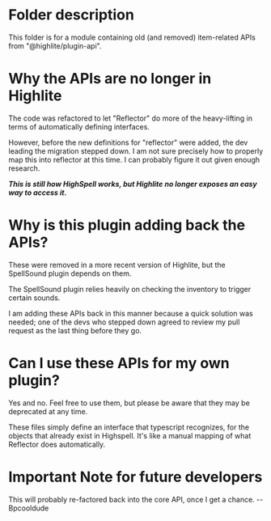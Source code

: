 # Folder description
This folder is for a module containing old (and removed) item-related APIs from "@highlite/plugin-api".

# Why the APIs are no longer in Highlite
The code was refactored to let "Reflector" do more of the heavy-lifting in terms of automatically defining interfaces.

However, before the new definitions for "reflector" were added, the dev leading the migration stepped down. I am not sure precisely how to properly map this into reflector at this time. I can probably figure it out given enough research.

***This is still how HighSpell works, but Highlite no longer
exposes an easy way to access it.***


# Why is this plugin adding back the APIs?
These were removed in a more recent version of Highlite, but the SpellSound plugin
depends on them.


The SpellSound plugin relies heavily on checking the inventory to trigger certain sounds.

I am adding these APIs back in this manner because a quick solution was needed; one of the devs who stepped down agreed to review my pull request as the last thing before they go.

# Can I use these APIs for my own plugin?
Yes and no. Feel free to use them, but please be aware that they may be deprecated at any time.

These files simply define an interface that typescript recognizes, for the objects that already exist in Highspell. It's like a manual mapping of what Reflector does automatically.

# Important Note for future developers
This will probably re-factored back into the core API, once I get a chance. -- Bpcooldude